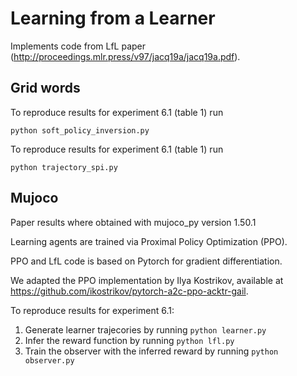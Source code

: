 # Learning from a Learner
Implements code from LfL paper (http://proceedings.mlr.press/v97/jacq19a/jacq19a.pdf).

## Grid words
To reproduce results for experiment 6.1 (table 1) run

`python soft_policy_inversion.py`

To reproduce results for experiment 6.1 (table 1) run

`python trajectory_spi.py`

## Mujoco
Paper results where obtained with mujoco_py version 1.50.1

Learning agents are trained via Proximal Policy Optimization (PPO). 

PPO and LfL code is based on Pytorch for gradient differentiation.

We adapted the PPO implementation by Ilya Kostrikov, available at https://github.com/ikostrikov/pytorch-a2c-ppo-acktr-gail.

To reproduce results for experiment 6.1:
1) Generate learner trajecories by running `python learner.py`
2) Infer the reward function by running `python lfl.py`
3) Train the observer with the inferred reward by running `python observer.py`
